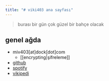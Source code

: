 ```yaml
---
title: "# viki403 ana sayfası"
---
```


> burası bir gün çok güzel bir bahçe olacak

## genel ağda

- miv403\[at\]dock\[dot\]com
	- [[encrypting|şifreleme]]
- [github](https://github.com/miv403)
- [spotify](https://open.spotify.com/user/8rwgilenrcx56abb795k13965)
- [vikipedi](https://tr.wikipedia.org/wiki/Kullan%C4%B1c%C4%B1:403miv)

